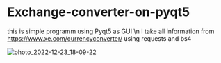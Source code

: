 # Exchange-converter-on-pyqt5
this is simple programm using Pyqt5 as GUI \n
I take all information from https://www.xe.com/currencyconverter/ using requests and bs4

![photo_2022-12-23_18-09-22](https://user-images.githubusercontent.com/98792728/209349677-0b665beb-1870-4cec-bacf-99d7ca89810c.jpg)
